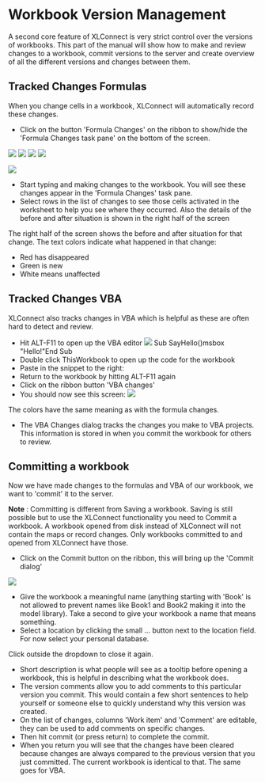 # Workbook Version Management

A second core feature of XLConnect is very strict control over the versions of workbooks. This part of the manual will show how to make and review changes to a workbook, commit versions to the server and create overview of all the different versions and changes between them.


## Tracked Changes Formulas

When you change cells in a workbook, XLConnect will automatically record these changes.

- Click on the button &#39;Formula Changes&#39; on the ribbon to show/hide the &#39;Formula Changes task pane&#39; on the bottom of the screen.

![](RackMultipart20200606-4-10x3hpl_html_5f37f2d2ce4979a3.gif) ![](RackMultipart20200606-4-10x3hpl_html_833f04d9f99d8411.gif) ![](RackMultipart20200606-4-10x3hpl_html_2f1cee0fa4fd0858.gif) ![](RackMultipart20200606-4-10x3hpl_html_833f04d9f99d8411.gif)


 ![](RackMultipart20200606-4-10x3hpl_html_b671e77a9d74d9f5.png)

- Start typing and making changes to the workbook. You will see these changes appear in the &#39;Formula Changes&#39; task pane.
- Select rows in the list of changes to see those cells activated in the worksheet to help you see where they occurred. Also the details of the before and after situation is shown in the right half of the screen

The right half of the screen shows the before and after situation for that change. The text colors indicate what happened in that change:

- Red has disappeared
- Green is new
- White means unaffected


## Tracked Changes VBA

XLConnect also tracks changes in VBA which is helpful as these are often hard to detect and review.

- Hit ALT-F11 to open up the VBA editor ![](RackMultipart20200606-4-10x3hpl_html_7350c341c0917262.gif)
Sub SayHello()msbox &quot;Hello!&quot;End Sub
- Double click ThisWorkbook to open up the code for the workbook
- Paste in the snippet to the right:
- Return to the workbook by hitting ALT-F11 again
- Click on the ribbon button &#39;VBA changes&#39;
- You should now see this screen: ![](RackMultipart20200606-4-10x3hpl_html_baa763b980c7f38.png)

The colors have the same meaning as with the formula changes.

- The VBA Changes dialog tracks the changes you make to VBA projects. This information is stored in when you commit the workbook for others to review.


## Committing a workbook

Now we have made changes to the formulas and VBA of our workbook, we want to &#39;commit&#39; it to the server.

**Note** : Committing is different from Saving a workbook. Saving is still possible but to use the XLConnect functionality you need to Commit a workbook. A workbook opened from disk instead of XLConnect will not contain the maps or record changes. Only workbooks committed to and opened from XLConnect have those.

- Click on the Commit button on the ribbon, this will bring up the &#39;Commit dialog&#39;

![](RackMultipart20200606-4-10x3hpl_html_a6b9464b9b20f4fc.png)

- Give the workbook a meaningful name (anything starting with &#39;Book&#39; is not allowed to prevent names like Book1 and Book2 making it into the model library). Take a second to give your workbook a name that means something.
- Select a location by clicking the small … button next to the location field. For now select your personal database.

Click outside the dropdown to close it again.

- Short description is what people will see as a tooltip before opening a workbook, this is helpful in describing what the workbook does.
- The version comments allow you to add comments to this particular version you commit. This would contain a few short sentences to help yourself or someone else to quickly understand why this version was created.
- On the list of changes, columns &#39;Work item&#39; and &#39;Comment&#39; are editable, they can be used to add comments on specific changes.
- Then hit commit (or press return) to complete the commit.
- When you return you will see that the changes have been cleared because changes are always compared to the previous version that you just committed. The current workbook is identical to that. The same goes for VBA.

